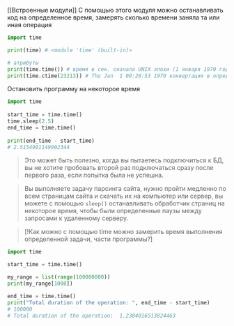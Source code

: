 [[Встроенные модули]]
 С помощью этого модуля можно останавливать код на определенное время, замерять сколько времени заняла та или иная операция

```Python
import time

print(time) # <module 'time' (built-in)>

# атрибуты
print(time.time()) # время в сек. сначала UNIX эпохи (1 января 1970 года)
print(time.ctime(23213)) # Thu Jan  1 09:26:53 1970 конвертация в определенное время
```

Остановить программу на некоторое время
```Python
import time  
  
start_time = time.time()  
time.sleep(2.5)  
end_time = time.time()  
  
print(end_time - start_time)
# 2.5154991149902344
```
>Это может быть полезно, когда вы пытаетесь подключиться к БД, вы не хотите пробовать второй раз подключаться сразу после первого раза, если попытка была не успешна.

>Вы выполняете задачу парсинга сайта, нужно пройти медленно по всем страницам сайта и скачать их на компьютер или сервер, вы можете с помощью `sleep()` останавливать обработчик страниц на некоторое время, чтобы были определенные паузы между запросами к удаленному серверу.

>[!Как можно с помощью time можно замерить время выполнения определенной задачи, части программы?]

```Python
import time

start_time = time.time()

my_range = list(range(100000000))  
print(my_range[1000])

end_time = time.time()
print("Total duration of the operation: ", end_time - start_time)
# 100000
# Total duration of the operation:  1.2384016513824463
```